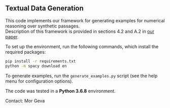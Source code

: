 ## Textual Data Generation

This code implements our framework for generating examples for numerical reasoning over synthetic passages.  
Description of this framework is provided in sections 4.2 and A.2 in [our paper](https://arxiv.org/pdf/2004.04487.pdf).

To set up the environment, run the following commands, which install the required packages:
```bash
pip install -r requirements.txt
python -m spacy download en
```

To generate examples, run the `generate_examples.py` script (see the help menu for configuration options).

The code was tested in a **Python 3.6.8** environment.   

Contact: Mor Geva
